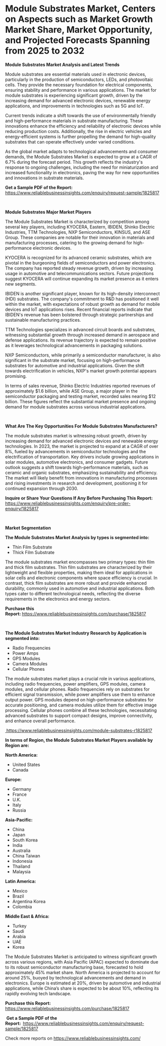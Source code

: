 <p><h1>Module Substrates Market, Centers on Aspects such as Market Growth Market Share, Market Opportunity, and Projected Forecasts Spanning from 2025 to 2032</h1></p><p><strong>Module Substrates Market Analysis and Latest Trends</strong></p>
<p><p>Module substrates are essential materials used in electronic devices, particularly in the production of semiconductors, LEDs, and photovoltaic cells. They provide the necessary foundation for electrical components, ensuring stability and performance in various applications. The market for module substrates is experiencing significant growth, driven by the increasing demand for advanced electronic devices, renewable energy applications, and improvements in technologies such as 5G and IoT.</p><p>Current trends indicate a shift towards the use of environmentally friendly and high-performance materials in substrate manufacturing. These innovations enhance the efficiency and reliability of electronic devices while reducing production costs. Additionally, the rise in electric vehicles and energy-efficient systems is further propelling the demand for high-quality substrates that can operate effectively under varied conditions.</p><p>As the global market adapts to technological advancements and consumer demands, the Module Substrates Market is expected to grow at a CAGR of 6.7% during the forecast period. This growth reflects the industry's response to ongoing challenges, including the need for miniaturization and increased functionality in electronics, paving the way for new opportunities and innovations in substrate materials.</p></p>
<p><strong>Get a Sample PDF of the Report:&nbsp;</strong> <a href="https://www.reliablebusinessinsights.com/enquiry/request-sample/1825817?utm_campaign=2142&utm_medium=2&utm_source=Github&utm_content=ia&utm_term=13022025&utm_id=module-substrates">https://www.reliablebusinessinsights.com/enquiry/request-sample/1825817</a></p>
<p>&nbsp;</p>
<p><strong>Module Substrates Major Market Players</strong></p>
<p><p>The Module Substrates Market is characterized by competition among several key players, including KYOCERA, Eastern, IBIDEN, Shinko Electric Industries, TTM Technologies, NXP Semiconductors, KINSUS, and ASE Group. These companies are notable for their innovation in materials and manufacturing processes, catering to the growing demand for high-performance electronic devices.</p><p>KYOCERA is recognized for its advanced ceramic substrates, which are pivotal in the burgeoning fields of semiconductors and power electronics. The company has reported steady revenue growth, driven by increasing usage in automotive and telecommunications sectors. Future projections suggest KYOCERA will continue expanding its market presence as it enters new segments.</p><p>IBIDEN is another significant player, known for its high-density interconnect (HDI) substrates. The company's commitment to R&D has positioned it well within the market, with expectations of robust growth as demand for mobile devices and IoT applications rises. Recent financial reports indicate that IBIDEN's revenue has been bolstered through strategic partnerships and sustainable manufacturing practices.</p><p>TTM Technologies specializes in advanced circuit boards and substrates, witnessing substantial growth through increased demand in aerospace and defense applications. Its revenue trajectory is expected to remain positive as it leverages technological advancements in packaging solutions.</p><p>NXP Semiconductors, while primarily a semiconductor manufacturer, is also significant in the substrate market, focusing on high-performance substrates for automotive and industrial applications. Given the shift towards electrification in vehicles, NXP's market growth potential appears promising.</p><p>In terms of sales revenue, Shinko Electric Industries reported revenues of approximately $1.6 billion, while ASE Group, a major player in the semiconductor packaging and testing market, recorded sales nearing $12 billion. These figures reflect the substantial market presence and ongoing demand for module substrates across various industrial applications.</p></p>
<p>&nbsp;</p>
<p><strong>What Are The Key Opportunities For Module Substrates Manufacturers?</strong></p>
<p><p>The module substrates market is witnessing robust growth, driven by increasing demand for advanced electronic devices and renewable energy technologies. In 2023, the market is projected to expand at a CAGR of over 8%, fueled by advancements in semiconductor technologies and the electrification of transportation. Key drivers include growing applications in solar modules, automotive electronics, and consumer gadgets. Future outlook suggests a shift towards high-performance materials, such as ceramic and organic substrates, emphasizing sustainability and efficiency. The market will likely benefit from innovations in manufacturing processes and rising investments in research and development, positioning it for continued expansion through 2030.</p></p>
<p><strong>Inquire or Share Your Questions If Any Before Purchasing This Report:</strong> <a href="https://www.reliablebusinessinsights.com/enquiry/pre-order-enquiry/1825817?utm_campaign=2142&utm_medium=2&utm_source=Github&utm_content=ia&utm_term=13022025&utm_id=module-substrates">https://www.reliablebusinessinsights.com/enquiry/pre-order-enquiry/1825817</a></p>
<p>&nbsp;</p>
<p><strong>Market Segmentation</strong></p>
<p><strong>The Module Substrates Market Analysis by types is segmented into:</strong></p>
<p><ul><li>Thin Film Substrate</li><li>Thick Film Substrate</li></ul></p>
<p><p>The module substrates market encompasses two primary types: thin film and thick film substrates. Thin film substrates are characterized by their lightweight and flexible properties, making them ideal for applications in solar cells and electronic components where space efficiency is crucial. In contrast, thick film substrates are more robust and provide enhanced durability, commonly used in automotive and industrial applications. Both types cater to different technological needs, reflecting the diverse requirements in the electronics and energy sectors.</p></p>
<p><strong>Purchase this Report:&nbsp;</strong><a href="https://www.reliablebusinessinsights.com/purchase/1825817?utm_campaign=2142&utm_medium=2&utm_source=Github&utm_content=ia&utm_term=13022025&utm_id=module-substrates">https://www.reliablebusinessinsights.com/purchase/1825817</a></p>
<p>&nbsp;</p>
<p><strong>The Module Substrates Market Industry Research by Application is segmented into:</strong></p>
<p><ul><li>Radio Frequencies</li><li>Power Amps</li><li>GPS Modules</li><li>Camera Modules</li><li>Cellular Phones</li></ul></p>
<p><p>The module substrates market plays a crucial role in various applications, including radio frequencies, power amplifiers, GPS modules, camera modules, and cellular phones. Radio frequencies rely on substrates for efficient signal transmission, while power amplifiers use them to enhance output power. GPS modules depend on high-performance substrates for accurate positioning, and camera modules utilize them for effective image processing. Cellular phones combine all these technologies, necessitating advanced substrates to support compact designs, improve connectivity, and enhance overall performance.</p></p>
<p><a href="https://www.reliablebusinessinsights.com/module-substrates-r1825817?utm_campaign=2142&utm_medium=2&utm_source=Github&utm_content=ia&utm_term=13022025&utm_id=module-substrates">&nbsp;https://www.reliablebusinessinsights.com/module-substrates-r1825817</a></p>
<p><strong>In terms of Region, the Module Substrates Market Players available by Region are:</strong></p>
<p>
    <p> <strong> North America: </strong>
        <ul>
            <li>United States</li>
            <li>Canada</li>
        </ul>
        </p> 
    <p> <strong> Europe: </strong>
        <ul>
            <li>Germany</li>
            <li>France</li>
            <li>U.K.</li>
            <li>Italy</li>
            <li>Russia</li>
        </ul>
        </p> 
    <p> <strong> Asia-Pacific: </strong>
        <ul>
            <li>China</li>
            <li>Japan</li>
            <li>South Korea</li>
            <li>India</li>
            <li>Australia</li>
            <li>China Taiwan</li>
            <li>Indonesia</li>
            <li>Thailand</li>
            <li>Malaysia</li>
        </ul>
        </p> 
    <p> <strong> Latin America: </strong>
        <ul>
            <li>Mexico</li>
            <li>Brazil</li>
            <li>Argentina Korea</li>
            <li>Colombia</li>
        </ul>
        </p> 
    <p> <strong> Middle East & Africa: </strong>
        <ul>
            <li>Turkey</li>
            <li>Saudi</li>
            <li>Arabia</li>
            <li>UAE</li>
            <li>Korea</li>
        </ul>
    </p>
    </p>
<p><p>The Module Substrates Market is anticipated to witness significant growth across various regions, with Asia Pacific (APAC) expected to dominate due to its robust semiconductor manufacturing base, forecasted to hold approximately 45% market share. North America is projected to account for around 25%, buoyed by technological advancements and demand in electronics. Europe is estimated at 20%, driven by automotive and industrial applications, while China’s share is expected to be about 10%, reflecting its rapidly evolving tech landscape.</p></p>
<p><strong>Purchase this Report: </strong><a href="https://www.reliablebusinessinsights.com/purchase/1825817?utm_campaign=2142&utm_medium=2&utm_source=Github&utm_content=ia&utm_term=13022025&utm_id=module-substrates">https://www.reliablebusinessinsights.com/purchase/1825817</a></p>
<p>&nbsp;<strong>Get a Sample PDF of the Report:&nbsp;&nbsp;</strong><a href="https://www.reliablebusinessinsights.com/enquiry/request-sample/1825817?utm_campaign=2142&utm_medium=2&utm_source=Github&utm_content=ia&utm_term=13022025&utm_id=module-substrates">https://www.reliablebusinessinsights.com/enquiry/request-sample/1825817</a></p>
<p><strong></strong></p>
<p>Check more reports on <a href="https://www.reliablebusinessinsights.com/?utm_campaign=2142&utm_medium=2&utm_source=Github&utm_content=ia&utm_term=13022025&utm_id=module-substrates">https://www.reliablebusinessinsights.com/</a></p>